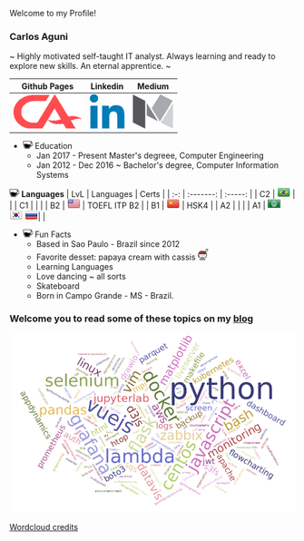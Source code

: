 Welcome to my Profile!

### Carlos Aguni
~ Highly motivated self-taught IT analyst. Always learning and ready to explore new skills. An eternal apprentice. ~

| Github Pages | Linkedin | Medium |
| :----------: | :------: | :----: |
| [![](https://github.com/CrashLaker/CrashLaker/blob/master/ca-logo.png?raw=true)](https://crashlaker.github.io) | [![](https://github.com/CrashLaker/CrashLaker/blob/master/linkedin-logo.png?raw=true)](https://www.linkedin.com/in/carlos-aguni/) | [![](https://github.com/CrashLaker/CrashLaker/blob/master/medium-logo.png?raw=true)](https://medium.com/@crashlaker) |



* ![](https://github.com/CrashLaker/CrashLaker/blob/master/coffee2.png?raw=true) Education
    * Jan 2017 - Present Master's degreee, Computer Engineering
    * Jan 2012 - Dec 2016 ~ Bachelor's degree, Computer Information Systems

![](https://github.com/CrashLaker/CrashLaker/blob/master/coffee2.png?raw=true) **Languages**
| LvL | Languages | Certs |
| :-: | :-------: | :-----: |
| C2 | ![](https://github.com/CrashLaker/CrashLaker/blob/master/br-flag.png?raw=true) | |
| C1 |  | |
| B2 | ![](https://github.com/CrashLaker/CrashLaker/blob/master/us-flag.png?raw=true) | TOEFL ITP B2 |
| B1 | ![](https://github.com/CrashLaker/CrashLaker/blob/master/cn-flag.png?raw=true) | HSK4 |
| A2 |  | |
| A1 | ![](https://github.com/CrashLaker/CrashLaker/blob/master/arab-league6.png?raw=true) ![](https://github.com/CrashLaker/CrashLaker/blob/master/kr-flag.png?raw=true) ![](https://github.com/CrashLaker/CrashLaker/blob/master/ru-flag.png?raw=true)| |

* ![](https://github.com/CrashLaker/CrashLaker/blob/master/coffee2.png?raw=true) Fun Facts
    * Based in Sao Paulo - Brazil since 2012
    * Favorite desset: papaya cream with cassis ![](https://github.com/CrashLaker/CrashLaker/blob/master/papaya.png?raw=true)
    * Learning Languages
    * Love dancing ~ all sorts
    * Skateboard
    * Born in Campo Grande - MS - Brazil.

### Welcome you to read some of these topics on my [blog](https://crashlaker.github.io)
[![](https://github.com/CrashLaker/CrashLaker/blob/master/wordcloud.png?raw=true)](https://crashlaker.github.io)







[Wordcloud credits](https://www.jasondavies.com/wordcloud/)

[ca-logo]: ca-logo.png
